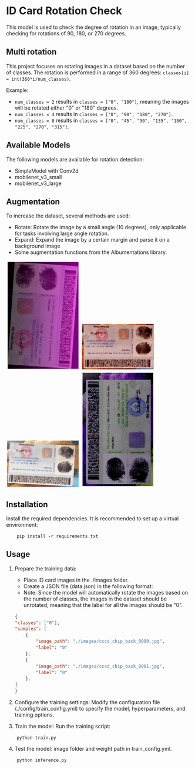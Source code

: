 # ID Card Rotation Check

This model is used to check the degree of rotation in an image, typically checking for rotations of 90, 180, or 270 degrees.

## Multi rotation
This project focuses on rotating images in a dataset based on the number of classes. The rotation is performed in a range of 360 degrees: `classes[i] = int(360*i/num_classes)`.

Example:
- `num_classes = 2` results in `classes = ["0", "180"]`, meaning the images will be rotated either "0" or "180" degrees.
- `num_classes = 4` results in `classes = ["0", "90", "180", "270"]`.
- `num_classes = 8` results in `classes = ["0", "45", "90", "135", "180", "225", "270", "315"]`.


## Available Models

The following models are available for rotation detection:

- SimpleModel with Conv2d
- mobilenet_v3_small
- mobilenet_v3_large

## Augmentation
To increase the dataset, several methods are used:

- Rotate: Rotate the image by a small angle (10 degrees), only applicable for tasks involving large angle rotation.
- Expand: Expand the image by a certain margin and parse it on a background image
- Some augmentation functions from the Albumentations library.

<img src="example/augment_1.png" alt="Example" width="200"> <img src="example/augment_2.png" alt="Example" width="200"> <img src="example/augment_3.png" alt="Example" width="200"> <img src="example/augment_4.png" alt="Example" width="200">

## Installation
Install the required dependencies. It is recommended to set up a virtual environment:
```shell
    pip install -r requirements.txt
```

## Usage
1. Prepare the training data:
    - Place ID card images in the ./images folder.
    - Create a JSON file (data.json) in the following format:
    - Note: Since the model will automatically rotate the images based on the number of classes, the images in the dataset should be unrotated, meaning that the label for all the images should be "0". 

    ```json
    {
    "classes": ["0"],
    "samples": [
        {
            "image_path": "./images/cccd_chip_back_0000.jpg",
            "label": "0"
        },
        {
            "image_path": "./images/cccd_chip_back_0001.jpg",
            "label": "0"
        },
    ]
    }
    ```

2. Configure the training settings: Modify the configuration file (./config/train_config.yml) to specify the model, hyperparameters, and training options.


3. Train the model: Run the training script:
```shell
    python train.py
```


4. Test the model: image folder and weight path in train_config.yml. 
```shell
    python inference.py
```
    
